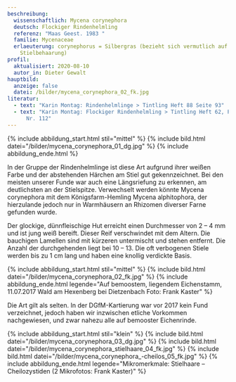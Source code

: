 ```yaml
---
beschreibung:
  wissenschaftlich: Mycena corynephora
  deutsch: Flockiger Rindenhelmling
  referenz: "Maas Geest. 1983 "
  familie: Mycenaceae
  erlaeuterung: corynephorus = Silbergras (bezieht sich vermutlich auf die feine
    Stielbehaarung)
profil:
  aktualisiert: 2020-08-10
  autor_in: Dieter Gewalt
hauptbild:
  anzeige: false
  datei: /bilder/mycena_corynephora_02_fk.jpg
literatur:
  - text: "Karin Montag: Rindenhelmlinge > Tintling Heft 88 Seite 93"
  - text: "Karin Montag: Flockiger Rindenhelmling > Tintling Heft 62, Pilzporträt
      Nr. 112"
---
```

{% include abbildung_start.html stil="mittel" %}
{% include bild.html datei="/bilder/mycena_corynephora_01_dg.jpg" %}
{% include abbildung_ende.html %}

In der Gruppe der Rindenhelmlinge ist diese Art aufgrund ihrer weißen Farbe und der abstehenden Härchen am Stiel gut gekennzeichnet. Bei den meisten unserer Funde war auch eine Längsriefung zu erkennen, am deutlichsten an der Stielspitze. Verwechselt werden könnte Mycena corynephora mit dem Königsfarm-Hemling Mycena alphitophora, der hierzulande jedoch nur in Warmhäusern an Rhizomen diverser Farne gefunden wurde.

Der glockige, dünnfleischige Hut erreicht einen Durchmesser von 2 – 4 mm und ist jung weiß bereift. Dieser Reif verschwindet mit dem Altern. Die bauchigen Lamellen sind mit kürzeren untermischt und stehen entfernt. Die Anzahl der durchgehenden liegt bei 10 – 13. Die oft verbogenen Stiele werden bis zu 1 cm lang und haben eine knollig verdickte Basis.

{% include abbildung_start.html stil="mittel" %}
{% include bild.html datei="/bilder/mycena_corynephora_02_fk.jpg" %}
{% include abbildung_ende.html legende="Auf bemoostem, liegendem Eichenstamm, 11.07.2017 Wald am Hexenberg bei Dietzenbach Foto: Frank Kaster" %}

Die Art gilt als selten. In der DGfM-Kartierung war vor 2017 kein Fund verzeichnet, jedoch haben wir inzwischen etliche Vorkommen nachgewiesen, und zwar nahezu alle auf bemooster Eichenrinde.

{% include abbildung_start.html stil="klein" %}
{% include bild.html datei="/bilder/mycena_corynephora_03_dg.jpg" %}
{% include bild.html datei="/bilder/mycena_corynephora_stielhaare_04_fk.jpg" %}
{% include bild.html datei="/bilder/mycena_corynephora_-cheilos_05_fk.jpg" %}
{% include abbildung_ende.html legende="Mikromerkmale: Stielhaare – Cheilozystiden (2 Mikrofotos: Frank Kaster)" %}